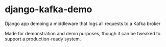 # django-kafka-demo
Django app demoing a middleware that logs all requests to a Kafka broker

Made for demonstration and demo purposes, though it can be tweaked to support a production-ready system.
